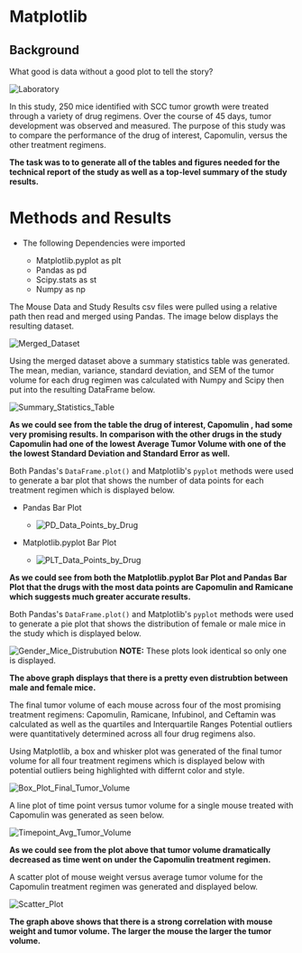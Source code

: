 # Matplotlib

## **Background** 
What good is data without a good plot to tell the story?

![Laboratory](Images/Laboratory.jpg)

In this study, 250 mice identified with SCC tumor growth were treated through a variety of drug regimens. Over the course of 45 days, tumor development was observed and measured. The purpose of this study was to compare the performance of the drug of interest, Capomulin, versus the other treatment regimens.

**The task was to to generate all of the tables and figures needed for the technical report of the study as well as a top-level summary of the study results.**

# **Methods and Results** 

* The following Dependencies were imported

    * Matplotlib.pyplot as plt
    * Pandas as pd
    * Scipy.stats as st
    * Numpy as np

The Mouse Data and Study Results csv files were pulled using a relative path then read and merged using Pandas. The image below displays the resulting dataset. 

![Merged_Dataset](Images/Merged_Data.png)

Using the merged dataset above a summary statistics table was generated. The mean, median, variance, standard deviation, and SEM of the tumor volume for each drug regimen was calculated with Numpy and Scipy then put into the resulting DataFrame below. 

![Summary_Statistics_Table](Images/Summary_Statistics_Table.png)

**As we could see from the table the drug of interest, Capomulin , had some very promising results. In comparison with the other drugs in the study Capomulin had one of the lowest Average Tumor Volume with one of the the lowest Standard Deviation and Standard Error as well.**

Both Pandas's `DataFrame.plot()` and Matplotlib's `pyplot` methods were used to generate a bar plot that shows the number of data points for each treatment regimen which is displayed below.

* Pandas Bar Plot
    * ![PD_Data_Points_by_Drug](Images/PD_Data_Points_by_Drug.png)

* Matplotlib.pyplot Bar Plot
    * ![PLT_Data_Points_by_Drug](Images/PLT_Data_Points_by_Drug.png)

**As we could see from both the Matplotlib.pyplot Bar Plot and Pandas Bar Plot that the drugs with the most data points are Capomulin and Ramicane which suggests much greater accurate results.** 

Both Pandas's `DataFrame.plot()` and Matplotlib's `pyplot` methods were used to generate a pie plot that shows the distribution of female or male mice in the study which is displayed below. 

![Gender_Mice_Distrubution](Images/Gender_Mice_Distrubution.png)
     **NOTE:** These plots look identical so only one is displayed.

**The above graph displays that there is a pretty even distrubtion between male and female mice.**

The final tumor volume of each mouse across four of the most promising treatment regimens: Capomulin, Ramicane, Infubinol, and Ceftamin was calculated as well as the quartiles and Interquartile Ranges Potential outliers were quantitatively determined across all four drug regimens also.

Using Matplotlib, a box and whisker plot was generated of the final tumor volume for all four treatment regimens which is displayed below with potential outliers being highlighted with differnt color and style. 

![Box_Plot_Final_Tumor_Volume](Images/Box_Plot.png)

A line plot of time point versus tumor volume for a single mouse treated with Capomulin was generated as seen below. 

![Timepoint_Avg_Tumor_Volume](Images/Timepoint_Avg_Tumor_Volume.png)

**As we could see from the plot above that tumor volume dramatically decreased as time went on under the Capomulin treatment regimen.**

A scatter plot of mouse weight versus average tumor volume for the Capomulin treatment regimen was generated and displayed below. 

![Scatter_Plot](Images/Scatter_Plot.png)

**The graph above shows that there is a strong correlation with mouse weight and tumor volume. The larger the mouse the larger the tumor volume.**








